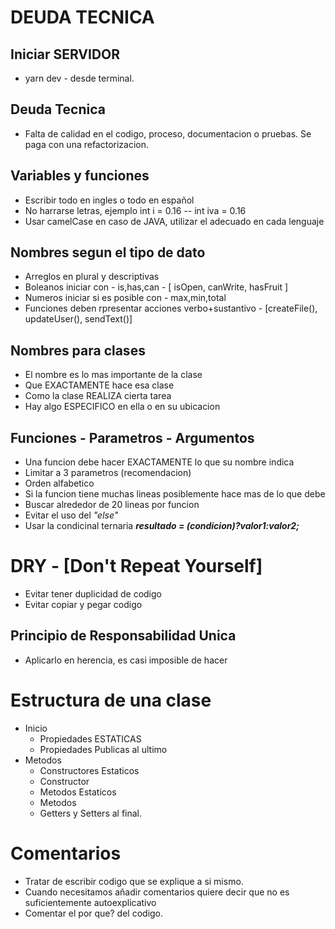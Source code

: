 
# DEUDA TECNICA

## Iniciar SERVIDOR
* yarn dev - desde terminal.

## Deuda Tecnica
  * Falta de calidad en el codigo, proceso, documentacion o pruebas. Se paga con una refactorizacion.

## Variables y funciones
  * Escribir todo en ingles o todo en español
  * No harrarse letras, ejemplo int i = 0.16 -- int iva = 0.16
  * Usar camelCase en caso de JAVA, utilizar el adecuado en cada lenguaje

## Nombres segun el tipo de dato
  * Arreglos en plural y descriptivas
  * Boleanos iniciar con - is,has,can - [ isOpen, canWrite, hasFruit ]
  * Numeros iniciar si es posible con - max,min,total
  * Funciones deben rpresentar acciones verbo+sustantivo - [createFile(), updateUser(), sendText()]

 ## Nombres para clases 
   * El nombre es lo mas importante de la clase
   * Que EXACTAMENTE hace esa clase
   * Como la clase REALIZA cierta tarea
   * Hay algo ESPECIFICO en ella o en su ubicacion

## Funciones - Parametros - Argumentos
  * Una funcion debe hacer EXACTAMENTE lo que su nombre indica
  * Limitar a 3 parametros (recomendacion)
  * Orden alfabetico
  * Si la funcion tiene muchas lineas posiblemente hace mas de lo que debe
  * Buscar alrededor de 20 lineas por funcion
  * Evitar el uso del  _"else"_ 
  * Usar la condicinal ternaria _**resultado = (condicion)?valor1:valor2;**_


# DRY - [Don't Repeat Yourself]
* Evitar tener duplicidad de codigo
* Evitar copiar y pegar codigo

## Principio de Responsabilidad Unica
* Aplicarlo en herencia, es casi imposible de hacer

# Estructura de una clase
* Inicio 
  * Propiedades ESTATICAS
  * Propiedades Publicas al ultimo
* Metodos
  * Constructores Estaticos  
  * Constructor
  * Metodos Estaticos
  * Metodos 
  * Getters y Setters al final.

# Comentarios
* Tratar de escribir codigo que se explique a si mismo.
* Cuando necesitamos añadir comentarios quiere decir que no es suficientemente autoexplicativo
* Comentar el por que? del codigo.

